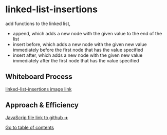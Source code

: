 # linked-list-insertions
add functions to the linked list,
- append, which adds a new node with the given value to the end of the list
- insert before, which adds a new node with the given new value immediately before the first node that has the value specified
- insert after, which adds a new node with the given new value immediately after the first node that has the value specified
## Whiteboard Process
[linked-list-insertions image link](https://i.imgur.com/XE9yjcA.png)
## Approach & Efficiency



[JavaScrip file link to github ➜](https://github.com/Suhaib-Ersan/401-data-structures-and-algorithms/blob/main/class-04-matrix-sum/matrix-sum.js)

[Go to table of contents](https://suhaib-ersan.github.io/401-data-structures-and-algorithms)